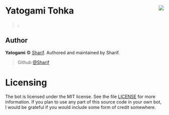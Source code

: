 # Yatogami Tohka <img src="https://cdn.discordapp.com/avatars/507318001242996739/75524ecb9c990411c08be2b65224e2c5.png?size=2048" align="right">
> .
## Author 
**Yatogami** © [Sharif](https://github.com/SharifPoetra/yatogami). 
Authored and maintained by Sharif.
> Github [@Sharif](https://github.com/SharifPoetra)

# Licensing 

The bot is licensed under the MIT license. See the file [LICENSE](https://github.com/SharifPoetra/yatogami/blob/master/LICENCE) for more information. If you plan to use any part of this source code in your own bot, I would be grateful if you would include some form of credit somewhere.
